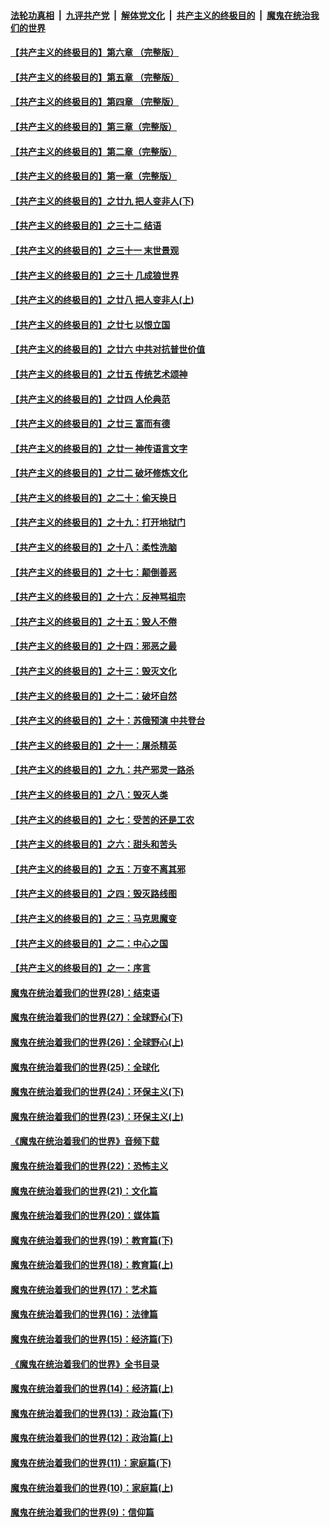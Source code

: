 

####  [法轮功真相](../../../../basic/blob/master/README.md?t=06190724) &nbsp;|&nbsp; [九评共产党](../../../../9ping.md/blob/master/README.md?t=06190724) &nbsp;|&nbsp; [解体党文化](../../../../jtdwh.md/blob/master/README.md?t=06190724)  &nbsp;|&nbsp; [共产主义的终极目的](../../../../gczydzjmd.md/blob/master/README.md?t=06190724) &nbsp;|&nbsp; [魔鬼在统治我们的世界](../../../../mgztzwmdsj.md/blob/master/README.md?t=06190724) 

#### [【共产主义的终极目的】第六章 （完整版）](../pages/nsc422/n11428913.md?t=06190724) 

#### [【共产主义的终极目的】第五章 （完整版）](../pages/nsc422/n11428912.md?t=06190724) 

#### [【共产主义的终极目的】第四章 （完整版）](../pages/nsc422/n11428907.md?t=06190724) 

#### [【共产主义的终极目的】第三章（完整版）](../pages/nsc422/n11428848.md?t=06190724) 

#### [【共产主义的终极目的】第二章（完整版）](../pages/nsc422/n11428831.md?t=06190724) 

#### [【共产主义的终极目的】第一章（完整版）](../pages/nsc422/n11417651.md?t=06190724) 

#### [【共产主义的终极目的】之廿九 把人变非人(下)](../pages/nsc422/n11344140.md?t=06190724) 

#### [【共产主义的终极目的】之三十二 结语](../pages/nsc422/n11360535.md?t=06190724) 

#### [【共产主义的终极目的】之三十一 末世景观](../pages/nsc422/n11351129.md?t=06190724) 

#### [【共产主义的终极目的】之三十 几成狼世界](../pages/nsc422/n11348280.md?t=06190724) 

#### [【共产主义的终极目的】之廿八 把人变非人(上)](../pages/nsc422/n11340492.md?t=06190724) 

#### [【共产主义的终极目的】之廿七 以恨立国](../pages/nsc422/n11336944.md?t=06190724) 

#### [【共产主义的终极目的】之廿六 中共对抗普世价值](../pages/nsc422/n11324785.md?t=06190724) 

#### [【共产主义的终极目的】之廿五 传统艺术颂神](../pages/nsc422/n11296396.md?t=06190724) 

#### [【共产主义的终极目的】之廿四 人伦典范](../pages/nsc422/n11296397.md?t=06190724) 

#### [【共产主义的终极目的】之廿三 富而有德](../pages/nsc422/n11283598.md?t=06190724) 

#### [【共产主义的终极目的】之廿一 神传语言文字](../pages/nsc422/n11263265.md?t=06190724) 

#### [【共产主义的终极目的】之廿二 破坏修炼文化](../pages/nsc422/n11245728.md?t=06190724) 

#### [【共产主义的终极目的】之二十：偷天换日](../pages/nsc422/n11238846.md?t=06190724) 

#### [【共产主义的终极目的】之十九：打开地狱门](../pages/nsc422/n11206376.md?t=06190724) 

#### [【共产主义的终极目的】之十八：柔性洗脑](../pages/nsc422/n11199994.md?t=06190724) 

#### [【共产主义的终极目的】之十七：颠倒善恶](../pages/nsc422/n11179782.md?t=06190724) 

#### [【共产主义的终极目的】之十六：反神骂祖宗](../pages/nsc422/n11166798.md?t=06190724) 

#### [【共产主义的终极目的】之十五：毁人不倦](../pages/nsc422/n11166792.md?t=06190724) 

#### [【共产主义的终极目的】之十四：邪恶之最](../pages/nsc422/n11150249.md?t=06190724) 

#### [【共产主义的终极目的】之十三：毁灭文化](../pages/nsc422/n11135227.md?t=06190724) 

#### [【共产主义的终极目的】之十二：破坏自然](../pages/nsc422/n11135214.md?t=06190724) 

#### [【共产主义的终极目的】之十：苏俄预演 中共登台](../pages/nsc422/n11118424.md?t=06190724) 

#### [【共产主义的终极目的】之十一：屠杀精英](../pages/nsc422/n11118442.md?t=06190724) 

#### [【共产主义的终极目的】之九：共产邪灵一路杀](../pages/nsc422/n11114139.md?t=06190724) 

#### [【共产主义的终极目的】之八：毁灭人类](../pages/nsc422/n11108503.md?t=06190724) 

#### [【共产主义的终极目的】之七：受苦的还是工农](../pages/nsc422/n11101809.md?t=06190724) 

#### [【共产主义的终极目的】之六：甜头和苦头](../pages/nsc422/n11096971.md?t=06190724) 

#### [【共产主义的终极目的】之五：万变不离其邪](../pages/nsc422/n11091285.md?t=06190724) 

#### [【共产主义的终极目的】之四：毁灭路线图](../pages/nsc422/n11086284.md?t=06190724) 

#### [【共产主义的终极目的】之三：马克思魔变](../pages/nsc422/n11061941.md?t=06190724) 

#### [【共产主义的终极目的】之二：中心之国](../pages/nsc422/n11047728.md?t=06190724) 

#### [【共产主义的终极目的】之一：序言](../pages/nsc422/n11086077.md?t=06190724) 

#### [魔鬼在统治着我们的世界(28)：结束语](../pages/nsc422/n10936246.md?t=06190724) 

#### [魔鬼在统治着我们的世界(27)：全球野心(下)](../pages/nsc422/n10928319.md?t=06190724) 

#### [魔鬼在统治着我们的世界(26)：全球野心(上)](../pages/nsc422/n10900318.md?t=06190724) 

#### [魔鬼在统治着我们的世界(25)：全球化](../pages/nsc422/n10788205.md?t=06190724) 

#### [魔鬼在统治着我们的世界(24)：环保主义(下)](../pages/nsc422/n10695307.md?t=06190724) 

#### [魔鬼在统治着我们的世界(23)：环保主义(上)](../pages/nsc422/n10688613.md?t=06190724) 

#### [《魔鬼在统治着我们的世界》音频下载](../pages/nsc422/n10635553.md?t=06190724) 

#### [魔鬼在统治着我们的世界(22)：恐怖主义](../pages/nsc422/n10614727.md?t=06190724) 

#### [魔鬼在统治着我们的世界(21)：文化篇](../pages/nsc422/n10597706.md?t=06190724) 

#### [魔鬼在统治着我们的世界(20)：媒体篇](../pages/nsc422/n10586579.md?t=06190724) 

#### [魔鬼在统治着我们的世界(19)：教育篇(下)](../pages/nsc422/n10564808.md?t=06190724) 

#### [魔鬼在统治着我们的世界(18)：教育篇(上)](../pages/nsc422/n10526970.md?t=06190724) 

#### [魔鬼在统治着我们的世界(17)：艺术篇](../pages/nsc422/n10499093.md?t=06190724) 

#### [魔鬼在统治着我们的世界(16)：法律篇](../pages/nsc422/n10485969.md?t=06190724) 

#### [魔鬼在统治着我们的世界(15)：经济篇(下)](../pages/nsc422/n10469975.md?t=06190724) 

#### [《魔鬼在统治着我们的世界》全书目录](../pages/nsc422/n10464261.md?t=06190724) 

#### [魔鬼在统治着我们的世界(14)：经济篇(上)](../pages/nsc422/n10457370.md?t=06190724) 

#### [魔鬼在统治着我们的世界(13)：政治篇(下)](../pages/nsc422/n10448270.md?t=06190724) 

#### [魔鬼在统治着我们的世界(12)：政治篇(上)](../pages/nsc422/n10444576.md?t=06190724) 

#### [魔鬼在统治着我们的世界(11)：家庭篇(下)](../pages/nsc422/n10440961.md?t=06190724) 

#### [魔鬼在统治着我们的世界(10)：家庭篇(上)](../pages/nsc422/n10435448.md?t=06190724) 

#### [魔鬼在统治着我们的世界(9)：信仰篇](../pages/nsc422/n10432159.md?t=06190724) 

